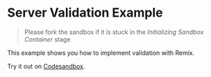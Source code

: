 # Server Validation Example

> Please fork the sandbox if it is stuck in the _Initializing Sandbox Container_ stage

This example shows you how to implement validation with Remix.

<!-- sandbox src="/examples/server-validation?module=/app/routes/index.tsx" -->

Try it out on [Codesandbox](https://codesandbox.io/s/github/edmundhung/conform/tree/main/examples/server-validation?file=/app/routes/index.tsx).

<!-- /sandbox -->
